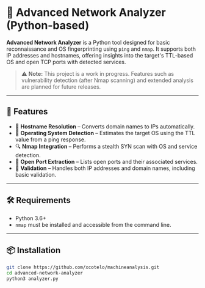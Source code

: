 # 🔎 Advanced Network Analyzer (Python-based)

**Advanced Network Analyzer** is a Python tool designed for basic reconnaissance and OS fingerprinting using `ping` and `nmap`. It supports both IP addresses and hostnames, offering insights into the target's TTL-based OS and open TCP ports with detected services.

> ⚠️ **Note:** This project is a work in progress. Features such as vulnerability detection (after Nmap scanning) and extended analysis are planned for future releases.

---

## 🚀 Features

- 📡 **Hostname Resolution** – Converts domain names to IPs automatically.
- 🧠 **Operating System Detection** – Estimates the target OS using the TTL value from a ping response.
- 🔍 **Nmap Integration** – Performs a stealth SYN scan with OS and service detection.
- 🔐 **Open Port Extraction** – Lists open ports and their associated services.
- 🧰 **Validation** – Handles both IP addresses and domain names, including basic validation.

---

## 🛠️ Requirements

- Python 3.6+
- `nmap` must be installed and accessible from the command line.

---

## 📦 Installation

```bash
git clone https://github.com/xcotelo/machineanalysis.git
cd advanced-network-analyzer
python3 analyzer.py
